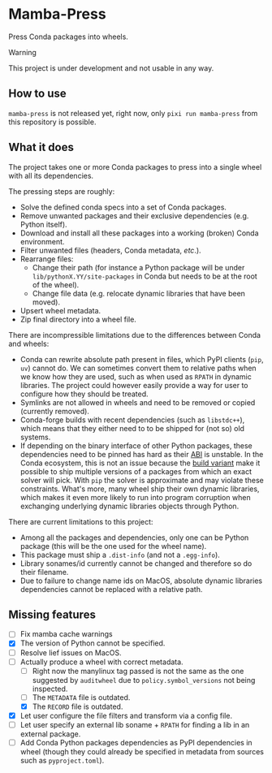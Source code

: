 # Mamba-Press
Press Conda packages into wheels.

> [!WARNING]
This project is under development and not usable in any way.

## How to use
``mamba-press`` is not released yet, right now, only ``pixi run mamba-press`` from
this repository is possible.

## What it does

The project takes one or more Conda packages to press into a single wheel with all its
dependencies.

The pressing steps are roughly:
- Solve the defined conda specs into a set of Conda packages.
- Remove unwanted packages and their exclusive dependencies (e.g. Python itself).
- Download and install all these packages into a working (broken) Conda environment.
- Filter unwanted files (headers, Conda metadata, _etc_.).
- Rearrange files:
  - Change their path (for instance a Python package will be under ``lib/pythonX.YY/site-packages``
    in Conda but needs to be at the root of the wheel).
  - Change file data (e.g. relocate dynamic libraries that have been moved).
- Upsert wheel metadata.
- Zip final directory into a wheel file.

There are incompressible limitations due to the differences between Conda and wheels:
- Conda can rewrite absolute path present in files, which PyPI clients (``pip``, ``uv``) cannot do.
  We can sometimes convert them to relative paths when we know how they are used, such as when used
  as ``RPATH`` in dynamic libraries. The project could however easily provide a way for user to
  configure how they should be treated.
- Symlinks are not allowed in wheels and need to be removed or copied (currently removed).
- Conda-forge builds with recent dependencies (such as ``libstdc++``), which means that they either
  need to to be shipped for (not so) old systems.
- If depending on the binary interface of other Python packages, these dependencies need to be
  pinned has hard as their [ABI](https://en.wikipedia.org/wiki/Application_binary_interface) is
  unstable.
  In the Conda ecosystem, this is not an issue because the
  [build variant](https://docs.conda.io/projects/conda-build/en/stable/resources/variants.html)
  make it possible to ship multiple versions of a packages from which an exact solver
  will pick.
  With ``pip`` the solver is approximate and may violate these constraints.
  What's more, many wheel ship their own dynamic libraries, which makes it even more likely to run
  into program corruption when exchanging underlying dynamic libraries objects through Python.

There are current limitations to this project:
- Among all the packages and dependencies, only one can be Python package (this will be the one used for the wheel name).
- This package must ship a ``.dist-info`` (and not a ``.egg-info``).
- Library sonames/id currently cannot be changed and therefore so do their filename.
- Due to failure to change name ids on MacOS, absolute dynamic libraries dependencies cannot be replaced with a relative path.

## Missing features
- [ ] Fix mamba cache warnings
- [x] The version of Python cannot be specified.
- [ ] Resolve lief issues on MacOS.
- [ ] Actually produce a wheel with correct metadata.
  - [ ] Right now the manylinux tag passed is not the same as the one suggested by ``auditwheel``
    due to ``policy.symbol_versions`` not being inspected.
  - [ ] The ``METADATA`` file is outdated.
  - [x] The ``RECORD`` file is outdated.
- [x] Let user configure the file filters and transform via a config file.
- [ ] Let user specify an external lib soname + ``RPATH`` for finding a lib in an external package.
- [ ] Add Conda Python packages dependencies as PyPI dependencies in wheel (though they could
  already be specified in metadata from sources such as ``pyproject.toml``).
